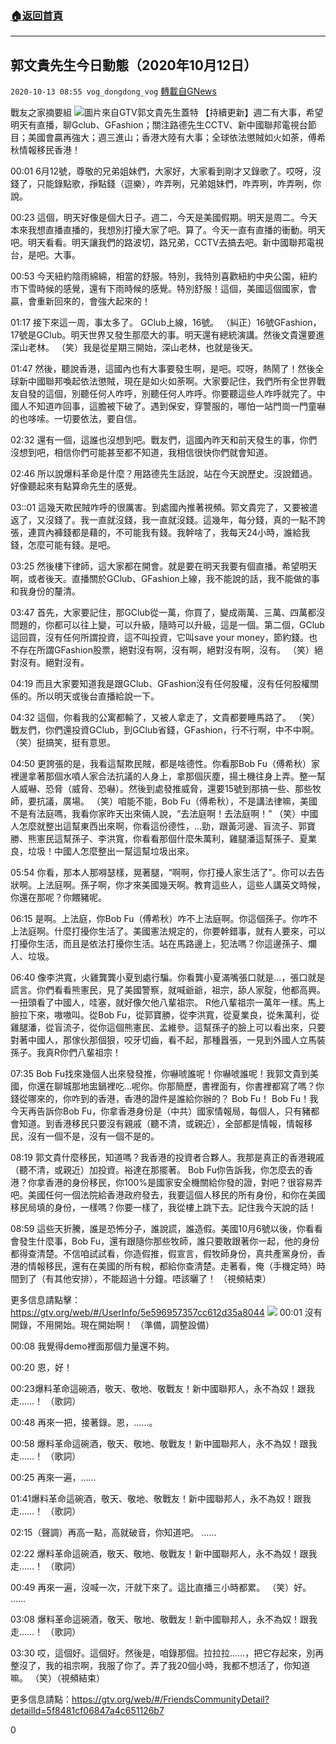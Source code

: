 ###  [:house:返回首頁](https://github.com/ourhimalayas/txt)
---

## 郭文貴先生今日動態（2020年10月12日）
`2020-10-13 08:55 vog_dongdong_vog` [轉載自GNews](https://gnews.org/zh-hant/421261/)

戰友之家摘要組
![]()![](https://s3.amazonaws.com/gnews-media-offload/wp-content/uploads/2020/10/13023244/image-75.png)圖片來自GTV郭文貴先生蓋特
【持續更新】週二有大事，希望明天有直播，聊Gclub、GFashion；關注路德先生CCTV、新中國聯邦電視台節目；美國會贏再強大；週三進山；香港大陸有大事；全球依法懲賊如火如荼，傅希秋情報移民香港！

00:01 6月12號，尊敬的兄弟姐妹們，大家好，大家看到剛才又錄歌了。哎呀，沒錢了，只能錄點歌，掙點錢（逗樂），咋弄咧，兄弟姐妹們，咋弄咧，咋弄咧，你說。

00:23 這個，明天好像是個大日子。週二，今天是美國假期。明天是周二。今天本來我想直播直播的，我想別打擾大家了吧。算了。今天一直有直播的衝動。明天吧。明天看看。明天讓我們的路波切，路兄弟，CCTV去搞去吧。新中國聯邦電視台，是吧。大事。

00:53 今天紐約陰雨綿綿，相當的舒服。特別，我特別喜歡紐約中央公園，紐約市下雪時候的感覺，還有下雨時候的感覺。特別舒服！這個，美國這個國家，會贏，會重新回來的，會強大起來的！

01:17 接下來這一周，事太多了。 GClub上線，16號。 （糾正）16號GFashion，17號是GClub。明天世界又發生那麼大的事。明天還有總統演講。然後文貴還要進深山老林。 （笑）我是從星期三開始，深山老林，也就是後天。

01:47 然後，聽說香港，這國內也有大事要發生啊，是吧。哎呀，熱鬧了！然後全球新中國聯邦喚起依法懲賊，現在是如火如荼啊。大家要記住，我們所有全世界戰友自發的這個，別聽任何人咋呼，別聽任何人咋呼。你要聽這些人咋呼就完了。中國人不知道咋回事，這膽被下破了。遇到保安，穿警服的，哪怕一站門崗一門童嚇的也哆嗦。一切要依法，要自信。

02:32 還有一個，這誰也沒想到吧。戰友們，這國內昨天和前天發生的事，你們沒想到吧，相信你們可能甚至都不知道，我相信很快你們就會知道。

02:46 所以說爆料革命是什麼？用路德先生話說，站在今天說歷史。沒說錯過。好像聽起來有點算命先生的感覺。

03::01 這幾天欺民賊咋呼的很厲害。到處國內推著視頻。郭文貴完了，又要被遣返了，又沒錢了。我一直就沒錢，我一直就沒錢。這幾年，每分錢，真的一點不誇張，連買內褲錢都是藉的，不可能我有錢。我幹啥了，我每天24小時，誰給我錢，怎麼可能有錢。是吧。

03:25 然後樓下律師，這大家都在開會。就是要在明天我要有個直播。希望明天啊，或者後天。直播關於GClub、GFashion上線，我不能說的話，我不能做的事和我身份的釐清。

03:47 首先，大家要記住，那GClub從一萬，你買了，變成兩萬、三萬、四萬都沒問題的，你都可以往上變，可以升級，隨時可以升級，這是一個。第二個，GClub這回買，沒有任何所謂投資，這不叫投資，它叫save your money，節約錢。也不存在所謂GFashion股票，絕對沒有啊，沒有啊，絕對沒有啊，沒有。 （笑）絕對沒有。絕對沒有。

04:19 而且大家要知道我是跟GClub、GFashion沒有任何股權，沒有任何股權關係的。所以明天或後台直播給說一下。

04:32 這個，你看我的公寓都輸了，又被人拿走了，文貴都要睡馬路了。 （笑）戰友們，你們還投資GClub，到GClub省錢，GFashion，行不行啊，中不中啊。 （笑）挺搞笑，挺有意思。

04:50 更誇張的是，我看這幫欺民賊，都是啥德性。你看那Bob Fu（傅希秋）家裡邊拿著那個水噴人家合法抗議的人身上，拿那個灰塵，揚土機往身上弄。整一幫人威嚇、恐脅（威脅、恐嚇）。然後到處發推威脅，還要15號到那搞一些、那些牧師，要抗議，廣場。 （笑）咱能不能，Bob Fu（傅希秋），不是講法律嘛，美國不是有法庭嗎，我看你家昨天出來倆人說，“去法庭啊！去法庭啊！” （笑）中國人怎麼就整出這幫東西出來啊，你看這份德性，…勁，跟黃河邊、盲流子、郭寶勝、熊憲民這幫孫子、李洪寬，你看看那個什麼朱萬利，雞腿潘這幫孫子、夏業良，垃圾！中國人怎麼整出一幫這幫垃圾出來。

05:54 你看，那本人那嘚瑟樣，晃著腿，“啊啊，你打擾人家生活了”。你可以去告狀啊。上法庭啊。孫子啊，你才來美國幾天啊。教育這些人，這些人講英文時候，你還在那呢？你餵豬呢。

06:15 是啊。上法庭，你Bob Fu（傅希秋）咋不上法庭啊。你這個孫子。你咋不上法庭啊。什麼打擾你生活了。美國憲法規定的，你要幹錯事，就有人要來，可以打擾你生活，而且是依法打擾你生活。站在馬路邊上，犯法嗎？你這邊孫子、爛人、垃圾。

06:40 像李洪寬，火雞龔龔小夏到處行騙。你看龔小夏滿嘴張口就是…，張口就是謊言。你們看看熊憲民，見了美國警察，就喊爺爺，祖宗，舔人家腚，他都高興。一扭頭看了中國人，哇塞，就好像欠他八輩祖宗。 R他八輩祖宗一萬年一樣。馬上臉拉下來，嗷嗷叫。從Bob Fu，從郭寶勝，從李洪寬，從夏業良，從朱萬利，從雞腿潘，從盲流子，從你這個熊憲民、孟維參。這幫孫子的臉上可以看出來，只要對著中國人，那傢伙那個狠，咬牙切齒，看不起，那種囂張，一見到外國人立馬裝孫子。我真R你們八輩祖宗！

07:35 Bob Fu找來幾個人出來發發推，你嚇唬誰呢！你嚇唬誰呢！我郭文貴到美國，你還在聊城那地盅鍋裡吃…呢你。你那簡歷，書裡面有，你書裡都寫了嗎？你錢從哪來的，你咋到的香港，香港的證件是誰給你辦的？ Bob Fu！ Bob Fu！我今天再告訴你Bob Fu，你拿香港身份是（中共）國家情報局，每個人，只有豬都會知道。到香港移民只要沒有親戚（聽不清，或親近），全部都是情報，情報移民，沒有一個不是，沒有一個不是的。

08:19 郭文貴什麼移民，知道嗎？我香港的投資者合夥人。我那是真正的香港親戚（聽不清，或親近）加投資。裕達在那擺著。 Bob Fu你告訴我，你怎麼去的香港？你拿香港的身份移民，你100%是國家安全機關給你發的證，對吧？很容易弄吧。美國任何一個法院給香港政府發去，我要這個人移民的所有身份，和你在美國移民局填的身份，一樣嗎？你要一樣了，我從樓上跳下去。記住我今天說的話！

08:59 這些天折騰，誰是恐怖分子，誰說謊，誰造假。美國10月6號以後，你看看會發生什麼事，Bob Fu，還有跟隨你那些牧師，誰只要敢跟著你一起，他的身份都得查清楚。不信咱試試看，你造假推，假宣言，假牧師身份，真共產黨身份，香港的情報移民，還有在美國的所有稅，都給你查清楚。走著看，俺（手機定時）時間到了（有其他安排），不能超過十分鐘。唔該曬了！ （視頻結束）

更多信息請點擊：https://gtv.org/web/#/UserInfo/5e596957357cc612d35a8044
![]()![](https://s3.amazonaws.com/gnews-media-offload/wp-content/uploads/2020/10/13023913/image-76.png)
00:01 沒有開錄，不用開始。現在開始啊！ （準備，調整設備）

00:08 我覺得demo裡面那個力量還不夠。

00:20 恩，好！

00:23爆料革命這碗酒，敬天、敬地、敬戰友！新中國聯邦人，永不為奴！跟我走……！ （歌詞）

00:48 再來一把，接著錄。恩，……。

00:58 爆料革命這碗酒，敬天、敬地、敬戰友！新中國聯邦人，永不為奴！跟我走……！ （歌詞）

00:25 再來一遍，……

01:41爆料革命這碗酒，敬天、敬地、敬戰友！新中國聯邦人，永不為奴！跟我走……！ （歌詞）

02:15（聲調）再高一點，高就破音，你知道吧。 ……

02:22 爆料革命這碗酒，敬天、敬地、敬戰友！新中國聯邦人，永不為奴！跟我走……！ （歌詞）

00:49 再來一遍，沒喊一次，汗就下來了。這比直播三小時都累。 （笑）好。 ……

03:08 爆料革命這碗酒，敬天、敬地、敬戰友！新中國聯邦人，永不為奴！跟我走……！ （歌詞）

03:30 哎，這個好。這個好。然後是，咱錄那個。拉拉拉……，把它存起來，別再整沒了，我的祖宗啊，我服了你了。弄了我20個小時，我都不想活了，你知道嘛。 （笑）（視頻結束）

更多信息請點：https://gtv.org/web/#/FriendsCommunityDetail?detailId=5f8481cf06847a4c651126b7

0

